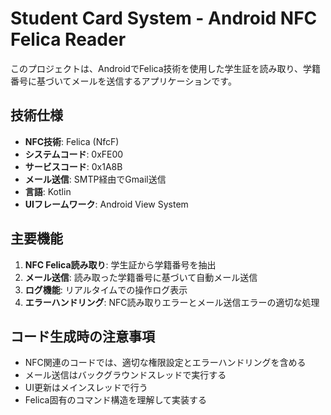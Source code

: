 <!-- Use this file to provide workspace-specific custom instructions to Copilot. For more details, visit https://code.visualstudio.com/docs/copilot/copilot-customization#_use-a-githubcopilotinstructionsmd-file -->

# Student Card System - Android NFC Felica Reader

このプロジェクトは、AndroidでFelica技術を使用した学生証を読み取り、学籍番号に基づいてメールを送信するアプリケーションです。

## 技術仕様

- **NFC技術**: Felica (NfcF)
- **システムコード**: 0xFE00  
- **サービスコード**: 0x1A8B
- **メール送信**: SMTP経由でGmail送信
- **言語**: Kotlin
- **UIフレームワーク**: Android View System

## 主要機能

1. **NFC Felica読み取り**: 学生証から学籍番号を抽出
2. **メール送信**: 読み取った学籍番号に基づいて自動メール送信
3. **ログ機能**: リアルタイムでの操作ログ表示
4. **エラーハンドリング**: NFC読み取りエラーとメール送信エラーの適切な処理

## コード生成時の注意事項

- NFC関連のコードでは、適切な権限設定とエラーハンドリングを含める
- メール送信はバックグラウンドスレッドで実行する
- UI更新はメインスレッドで行う
- Felica固有のコマンド構造を理解して実装する
